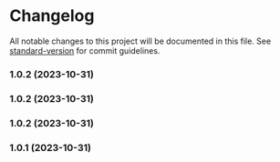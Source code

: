 # Changelog

All notable changes to this project will be documented in this file. See [standard-version](https://github.com/conventional-changelog/standard-version) for commit guidelines.

### 1.0.2 (2023-10-31)

### 1.0.2 (2023-10-31)

### 1.0.2 (2023-10-31)

### 1.0.1 (2023-10-31)
